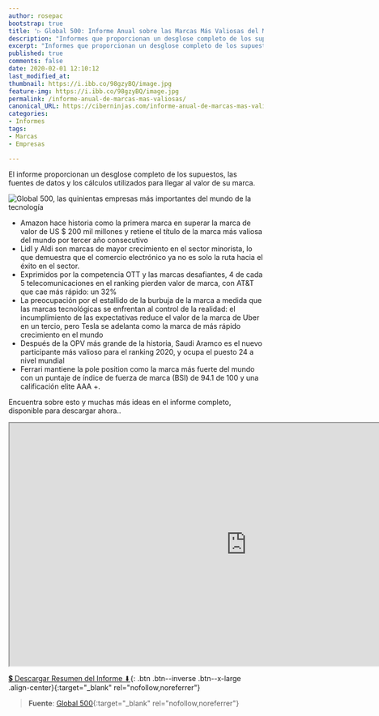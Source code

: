 ```yaml
---
author: rosepac
bootstrap: true
title: '▷ Global 500: Informe Anual sobre las Marcas Más Valiosas del Mundo de la Tecnología en 2020'
description: "Informes que proporcionan un desglose completo de los supuestos, las fuentes de datos y los cálculos utilizados para llegar al valor global de las marcas tecnológicas más valiosas"
excerpt: "Informes que proporcionan un desglose completo de los supuestos, las fuentes de datos y los cálculos utilizados para llegar al valor global de las marcas tecnológicas más valiosas"
published: true
comments: false
date: 2020-02-01 12:10:12
last_modified_at: 
thumbnail: https://i.ibb.co/98gzyBQ/image.jpg
feature-img: https://i.ibb.co/98gzyBQ/image.jpg
permalink: /informe-anual-de-marcas-mas-valiosas/
canonical_URL: https://ciberninjas.com/informe-anual-de-marcas-mas-valiosas/
categories:
- Informes
tags:
- Marcas
- Empresas

---
```


El informe proporcionan un desglose completo de los supuestos, las fuentes de datos y los cálculos utilizados para llegar al valor de su marca.

![](https://i.ibb.co/98gzyBQ/image.jpg "Global 500, las quinientas empresas más importantes del mundo de la tecnología")

- Amazon hace historia como la primera marca en superar la marca de valor de US $ 200 mil millones y retiene el título de la marca más valiosa del mundo por tercer año consecutivo
- Lidl y Aldi son marcas de mayor crecimiento en el sector minorista, lo que demuestra que el comercio electrónico ya no es solo la ruta hacia el éxito en el sector.
- Exprimidos por la competencia OTT y las marcas desafiantes, 4 de cada 5 telecomunicaciones en el ranking pierden valor de marca, con AT&T que cae más rápido: un 32%
- La preocupación por el estallido de la burbuja de la marca a medida que las marcas tecnológicas se enfrentan al control de la realidad: el incumplimiento de las expectativas reduce el valor de la marca de Uber en un tercio, pero Tesla se adelanta como la marca de más rápido crecimiento en el mundo
- Después de la OPV más grande de la historia, Saudi Aramco es el nuevo participante más valioso para el ranking 2020, y ocupa el puesto 24 a nivel mundial
- Ferrari mantiene la pole position como la marca más fuerte del mundo con un puntaje de índice de fuerza de marca (BSI) de 94.1 de 100 y una calificación elite AAA +.

Encuentra sobre esto y muchas más ideas en el informe completo, disponible para descargar ahora..

<iframe src="https://drive.google.com/file/d/1Ex-xK187wQQBOegUKSogBkrmofb5h4cA/preview" width="935" height="480"></iframe>

[💲 Descargar Resumen del Informe ⬇](https://brandirectorypublic.s3.eu-west-2.amazonaws.com/reports_free/brand-finance-global-500-2020-preview.pdf){: .btn .btn--inverse .btn--x-large .align-center}{:target="_blank" rel="nofollow,noreferrer"}

> **Fuente**: [Global 500](https://brandirectory.com/rankings/global/){:target="_blank" rel="nofollow,noreferrer"}
